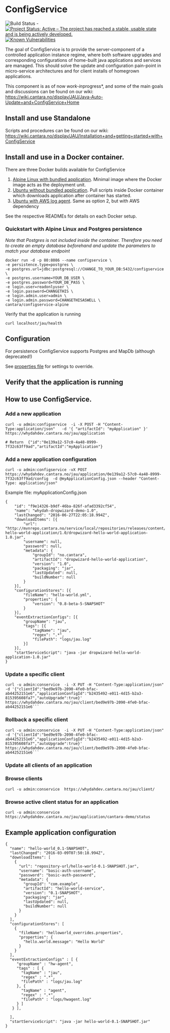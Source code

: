 # ConfigService

![Build Status](https://jenkins.capraconsulting.no/buildStatus/icon?job=Cantara-ConfigService) - [![Project Status: Active – The project has reached a stable, usable state and is being actively developed.](http://www.repostatus.org/badges/latest/active.svg)](http://www.repostatus.org/#active) [![Known Vulnerabilities](https://snyk.io/test/github/Cantara/ConfigService/badge.svg)](https://snyk.io/test/github/Cantara/ConfigService)

The goal of ConfigService is to provide the server-component of a controlled application instance regime, where both software upgrades and corresponding configurations of home-built java applications and services are managed. This should solve the update and configuration pain-point in micro-service architectures and for client installs of homegrown applications.

This component is as of now *work-in*progress*, and some of the main goals and discussions can be found on our wiki:  https://wiki.cantara.no/display/JAU/Java-Auto-Update+and+ConfigService+Home

## Install and use Standalone

Scripts and procedures can be found on our wiki: 
https://wiki.cantara.no/display/JAU/Installation+and+getting+started+with+ConfigService

## Install and use in a Docker container.
There are three Docker builds available for ConfigService

1. [Alpine Linux with bundled application](DockerAlpine/README.md). Minimal image where the Docker image acts as the deployment unit.
2. [Ubuntu without bundled application](Docker/README.md). Pull scripts inside Docker container which downloads application after container has started.
3. [Ubuntu with AWS log agent](DockerAWS/README.md). Same as option 2, but with AWS dependency

See the respective READMEs for details on each Docker setup.

### Quickstart with Alpine Linux and Postgres persistence
_Note that Postgres is not included inside the container. Therefore you need to create an empty database beforehand
and update the parameters to match your database endpoint_
```
docker run -d -p 80:8086 --name configservice \
-e persistence.type=postgres \
-e postgres.url=jdbc:postgresql://CHANGE_TO_YOUR_DB:5432/configservice \
-e postgres.username=YOUR_DB_USER \
-e postgres.password=YOUR_DB_PASS \
-e login.user=readonlyuser \
-e login.password=CHANGETHIS \
-e login.admin.user=admin \
-e login.admin.password=CHANGETHISASWELL \
cantara/configservice-alpine
```

Verify that the application is running
```
curl localhost/jau/health
```

## Configuration
For persistence ConfigService supports Postgres and MapDb (although deprecated!)

See [properties file](src/main/resources/application.properties) for settings to override.

## Verify that the application is running

## How to use ConfigService.

### Add a new application

```
curl -u admin:configservice  -i -X POST -H "Content-Type:application/json"   -d '{ "artifactId": "myApplication" }'  https://whydahdev.cantara.no/jau/application

# Return  {"id":"0e139a12-57c0-4a48-8999-7f32c63ff9ad","artifactId":"myApplication"}
```

### Add a new application configuration

```
curl -u admin:configservice -vX POST https://whydahdev.cantara.no/jau/application/0e139a12-57c0-4a48-8999-7f32c63ff9ad/config  -d @myApplicationConfig.json --header "Content-Type: application/json"

```

Example file: myApplicationConfig.json
```
{
	"id": "f9e14326-b9df-46ba-826f-afad3392cf54",
	"name": "whydah-dropwizard-demo-1.0",
	"lastChanged": "2016-06-27T22:05:18.994Z",
	"downloadItems": [{
		"url": "http://mvnrepo.cantara.no/service/local/repositories/releases/content/no/cantara/dropwizard-hello-world-application/1.0/dropwizard-hello-world-application-1.0.jar",
		"username": null,
		"password": null,
		"metadata": {
			"groupId": "no.cantara",
			"artifactId": "dropwizard-hello-world-application",
			"version": "1.0",
			"packaging": "jar",
			"lastUpdated": null,
			"buildNumber": null
		}
	}],
	"configurationStores": [{
		"fileName": "hello-world.yml",
		"properties": {
			"version": "0.8-beta-5-SNAPSHOT"
		}
	}],
	"eventExtractionConfigs": [{
		"groupName": "jau",
		"tags": [{
			"tagName": "jau",
			"regex": ".*",
			"filePath": "logs/jau.log"
		}]
	}],
	"startServiceScript": "java -jar dropwizard-hello-world-application-1.0.jar"
}
```


### Update a specific client

```
curl -u admin:conservice  -i -X PUT -H "Content-Type:application/json"   -d '{"clientId":"bed9e97b-2090-4fe0-bfac-ab44252151e6","applicationConfigId":"b2435492-e011-4d15-b2a3-815395608fa7","autoUpgrade":true}'  https://whydahdev.cantara.no/jau/client/bed9e97b-2090-4fe0-bfac-ab44252151e6```
```

### Rollback a specific client

```
curl -u admin:conservice  -i -X PUT -H "Content-Type:application/json"   -d '{"clientId":"bed9e97b-2090-4fe0-bfac-ab44252151e6","applicationConfigId":"b2435492-e011-4d15-b2a3-815395608fa7","autoUpgrade":true}'  https://whydahdev.cantara.no/jau/client/bed9e97b-2090-4fe0-bfac-ab44252151e6```
```


### Update all clients of an application

### Browse clients 

```
curl -u admin:conservice  https://whydahdev.cantara.no/jau/client/
```

### Browse active client status for an application

```
curl -u admin:conservice  https://whydahdev.cantara.no/jau/application/cantara-demo/status
```

## Example application configuration 

```
{
  "name": "hello-world_0.1-SNAPSHOT",
  "lastChanged": "2016-03-09T07:50:18.994Z",
  "downloadItems": [
    {
      "url": "repository-url/hello-world-0.1-SNAPSHOT.jar",
      "username": "basic-auth-username",
      "password": "basic-auth-password",
      "metadata": {
        "groupId": "com.example",
        "artifactId": "hello-world-service",
        "version": "0.1-SNAPSHOT",
        "packaging": "jar",
        "lastUpdated": null,
        "buildNumber": null
      }
    }
  ],
  "configurationStores": [
    {
      "fileName": "helloworld_overrides.properties",
      "properties": {
        "hello.world.message": "Hello World"
      }
    }
  ],
  "eventExtractionConfigs" : [ {
     "groupName" : "hw-agent",
     "tags" : [ {
       "tagName" : "jau",
       "regex" : ".*",
       "filePath" : "logs/jau.log"
     }, {
       "tagName" : "agent",
       "regex" : ".*",
       "filePath" : "logs/hwagent.log"
     } ]
   } ],

  ],
  "startServiceScript": "java -jar hello-world-0.1-SNAPSHOT.jar"
}
```
